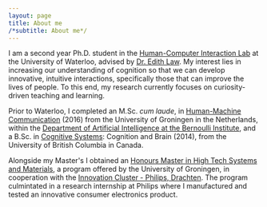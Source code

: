 ```yaml
---
layout: page
title: About me
/*subtitle: About me*/
---
```


I am a second year Ph.D. student in the [Human-Computer Interaction Lab](http://hci.uwaterloo.ca/) at the University of Waterloo, advised by [Dr. Edith Law](http://edithlaw.ca/). My interest lies in increasing our understanding of cognition so that we can develop innovative, intuitive interactions, specifically those that can improve the lives of people. To this end, my research currently focuses on curiosity-driven teaching and learning.

Prior to Waterloo, I completed an M.Sc. _cum laude_, in [Human-Machine Communication](http://www.rug.nl/masters/human-machine-communication/) (2016) from the University of Groningen in the Netherlands, within the [Department of Artificial Intelligence at the Bernoulli Institute](https://www.rug.nl/research/bernoulli/research/departments), and a B.Sc. in [Cognitive Systems](https://cogsys.ubc.ca/about-cogs-2/): Cognition and Brain (2014), from the University of British Columbia in Canada.

Alongside my Master's I obtained an [Honours Master in High Tech Systems and Materials](http://www.rug.nl/education/honours-college/htsm-masterprogramme/), a program offered by the University of Groningen, in cooperation with the [Innovation Cluster - Philips, Drachten](https://en.icdrachten.nl/companies/philips). The program culmintated in a research internship at Philips where I manufactured and tested an innovative consumer electronics product.
